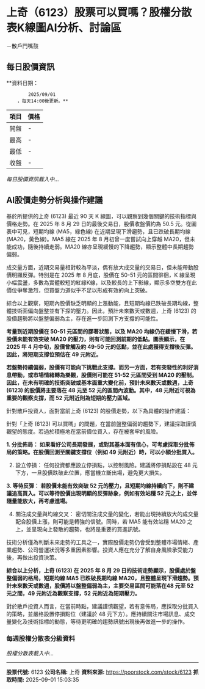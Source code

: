 # 上奇（6123）股票可以買嗎？股權分散表K線圖AI分析、討論區
－散戶鬥嘴鼓

## 每日股價資訊

**資料日期：
        
            2025/09/01
        ，每天14:00後更新。**

| 項目 | 價格 |
|------|------|
| 開盤 | - |
| 最高 | - |
| 最低 | - |
| 收盤 | - |

*每日股價資訊載入中...*

## AI股價走勢分析與操作建議

基於所提供的上奇 (6123) 最近 90 天 K 線圖，可以觀察到幾個關鍵的技術指標與價格走勢。在 2025 年 8 月 29 日的最後交易日，股價收盤價約為 50.5 元。從圖表中可見，短期均線 (MA5，綠色線) 在近期呈現下滑趨勢，且已跌破長期均線 (MA20，黃色線)。MA5 線在 2025 年 8 月初曾一度嘗試向上穿越 MA20，但未能成功，隨後持續走弱。MA20 線亦呈現緩慢的下降趨勢，顯示整體中長期趨勢偏弱。

成交量方面，近期交易量相對較為平淡，偶有放大成交量的交易日，但未能帶動股價明顯反彈。特別是在 2025 年 8 月底，股價在 50-51 元的區間徘徊，K 線呈現小幅震盪，多數為實體較短的紅綠K線，以及較長的上下影線，顯示多空雙方在此價位爭奪激烈，但買盤力道似乎不足以形成有效的向上突破。

綜合以上觀察，短期內股價缺乏明顯的上漲動能，且短期均線已跌破長期均線，整體技術面偏向盤整並有下探的壓力。因此，預計未來數天或數週，上奇 (6123) 的股價趨勢將以盤整偏弱為主，存在進一步回測下方支撐的可能性。

**考量到近期股價在 50-51 元區間的膠著狀態，以及 MA20 均線仍在緩慢下滑，若股價未能有效突破 MA20 的壓力，則有可能回測前期的低點。圖表顯示，在 2025 年 4 月中旬，股價曾觸及約 49-50 元的低點，並在此處獲得支撐後反彈。因此，將短期支撐位預估在 49 元附近。**

**若盤勢持續偏弱，股價有可能向下挑戰此支撐。而另一方面，若有突發性的利好消息帶動，或市場情緒轉為樂觀，股價則可能在 51-52 元區間受到 MA20 的壓制。因此，在未有明確的技術突破或基本面重大變化前，預計未來數天或數週，上奇 (6123) 的股價將主要落在 48 元至 52 元的區間內波動。其中，48 元附近可視為重要的觀察支撐，而 52 元附近則為短期的壓力區域。**

針對散戶投資人，面對當前上奇 (6123) 的股價走勢，以下為具體的操作建議：

針對「上奇 (6123) 可以買嗎」的問題，在當前盤整偏弱的趨勢下，建議採取謹慎觀望的態度。若過於積極地在當前價位買入，存在被套牢的風險。

**1.  分批佈局： 如果看好公司長期發展，或對其基本面有信心，可考慮採取分批佈局的策略。在股價回測至關鍵支撐位（例如 49 元附近）時，可以小額分批買入。**

2.  設立停損： 任何投資都應設立停損點，以控制風險。建議將停損點設在 48 元下方，一旦股價跌破此位置，應當機立斷出場，避免更大損失。

**3.  等待反彈： 若股價未能有效突破 52 元的壓力，且短期均線持續向下，則不建議追高買入。可以等待股價出現明顯的反彈跡象，例如有效站穩 52 元之上，並伴隨量能放大，再考慮進場。**

4.  關注成交量與均線交叉： 密切關注成交量的變化，若能出現持續放大的成交量配合股價上漲，則可能是轉強的信號。同時，若 MA5 能有效站穩 MA20 之上，並呈現向上發散的趨勢，也將是重要的買進訊號。

技術分析僅為判斷未來走勢的工具之一，實際股價走勢仍會受到整體市場情緒、產業趨勢、公司營運狀況等多重因素影響。投資人應在充分了解自身風險承受能力後，再做出投資決策。

**綜合以上分析，上奇 (6123) 在 2025 年 8 月 29 日的技術走勢顯示，股價處於盤整偏弱的格局，短期均線 MA5 已跌破長期均線 MA20，且整體呈現下滑趨勢。預計未來數天或數週，股價將以盤整偏弱為主，主要交易區間可能落在48 元至 52 元之間，49 元附近為觀察支撐，52 元附近為短期壓力。**

對於散戶投資人而言，在當前時點，建議謹慎觀望，若有意佈局，應採取分批買入的策略，並嚴格設置停損點位（建議於 48 元下方）。應持續關注市場訊息、成交量變化及技術指標的動態，等待更明確的趨勢訊號出現後再做進一步的操作。

### 每週股權分散表分級資料

*股權分散表載入中...*

---

**股票代號:** 6123
**公司名稱:** 上奇
**資料來源:** https://poorstock.com/stock/6123
**抓取時間:** 2025-09-01 15:03:35